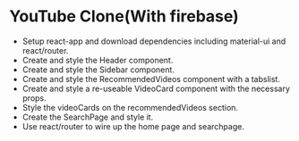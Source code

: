 # YouTube Clone(With firebase)

- Setup react-app and download dependencies including material-ui and react/router.
- Create and style the Header component.
- Create and style the Sidebar component.
- Create and style the RecommendedVideos component with a tabslist.
- Create and style a re-useable VideoCard component with the necessary props.
- Style the videoCards on the recommendedVideos section.
- Create the SearchPage and style it.
- Use react/router to wire up the home page and searchpage.